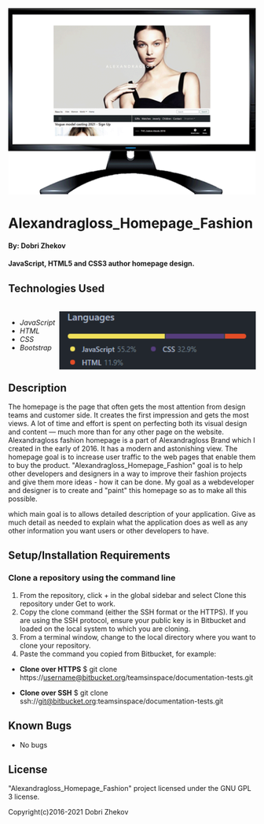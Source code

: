 <img align="justify" alt="chart" width="950px" src="https://github.com/zhekovdobri/zhekovdobri/blob/29397da5ffa867fded395f18c20fda60a0f34236/BootstrapFashion_Project_preview_1200px.gif">

# Alexandragloss_Homepage_Fashion

#### By: Dobri Zhekov

#### JavaScript, HTML5 and CSS3 author homepage design.

## Technologies Used

<div class=pull-left>

</div>
&nbsp;&nbsp;&nbsp;&nbsp;&nbsp;&nbsp;&nbsp;&nbsp;&nbsp;&nbsp;&nbsp;&nbsp;&nbsp;&nbsp;&nbsp;
<div class=pull-right>
<img align="right" alt="chart" width="400px" src="https://github.com/zhekovdobri/zhekovdobri/blob/1bcda41fe1db4ef4d6eb486ebb190eeeea5ae77f/Alexandragloss_Fashion_laguages_chart2.png">
</div>

* _JavaScript_
* _HTML_
* _CSS_
* _Bootstrap_

<br />

## Description
The homepage is the page that often gets the most attention from design teams and customer side. It creates the first impression and gets the most views. A lot of time and effort is spent on perfecting both its visual design and content — much more than for any other page on the website. Alexandragloss fashion homepage is a part of Alexandragloss Brand which I created in the early of 2016. It has a modern and astonishing view. The homepage goal is to increase user traffic to the web pages that enable them to buy the product. "Alexandragloss_Homepage_Fashion" goal is to help other developers and designers in a way to improve their fashion projects and give them more ideas - how it can be done. My goal as а webdeveloper and designer is to create and "paint" this homepage so as to make all this possible.

which main goal is to   allows detailed description of your application. Give as much detail as needed to explain what the application does as well as any other information you want users or other developers to have.

## Setup/Installation Requirements

### Clone a repository using the command line 
1. From the repository, click + in the global sidebar and select Clone this repository under Get to work.
2. Copy the clone command (either the SSH format or the HTTPS). If you are using the SSH protocol, ensure your public key is in Bitbucket and loaded on the local system to which    you are cloning.
3. From a terminal window, change to the local directory where you want to clone your repository.
4. Paste the command you copied from Bitbucket, for example:

* **Clone over HTTPS**
  $ git clone https://username@bitbucket.org/teamsinspace/documentation-tests.git
  
* **Clone over SSH**
  $ git clone ssh://git@bitbucket.org:teamsinspace/documentation-tests.git

## Known Bugs

* No bugs

## License

"Alexandragloss_Homepage_Fashion" project licensed under the GNU GPL 3 license.

Copyright(c)2016-2021 Dobri Zhekov
